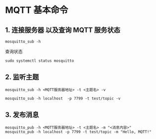 # MQTT 基本命令

## 1. 连接服务器 以及查询 MQTT 服务状态

```shell
mosquitto_sub -h
```

查询状态

```shell
sudo systemctl status mosquitto
```

## 2. 监听主题

```shell
mosquitto_sub -h <MQTT服务器地址> -t <主题名> -v

mosquitto_sub -h localhost  -p 7799 -t test/topic -v

```

## 3. 发布消息

```shell
mosquitto_pub -h <MQTT服务器地址> -t <主题名> -m "<消息内容>"
mosquitto_pub -h localhost -p 7799 -t test/topic -m "Hello, MQTT!"
```

